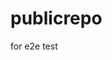 # publicrepo
for e2e test








































































































































































































































































































































































































































































































































































































































































































































































































































































































































































































































































































































































































































































































































































































































































































































































































































































































































































































































































































































































































































































































































































































































































































































































































































































































































































































































































































































































































































































































































































































































































































































































































































































































































































































































































































































































































































































































































































































































































































































































































































































































































































































































































































































































































































































































































































































































































































































































































































































































